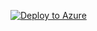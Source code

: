 [![Deploy to Azure](https://aka.ms/deploytoazurebutton)](https://portal.azure.com/#create/Microsoft.Template/uri/https%3A%2F%2Fraw.githubusercontent.com%2Fasimcard%2FSentinel%2Frefs%2Fheads%2Fmain%2FPlaybooks%2FWithout%2520Parameters%2FTest_Playbook%2Ftemplate.json)